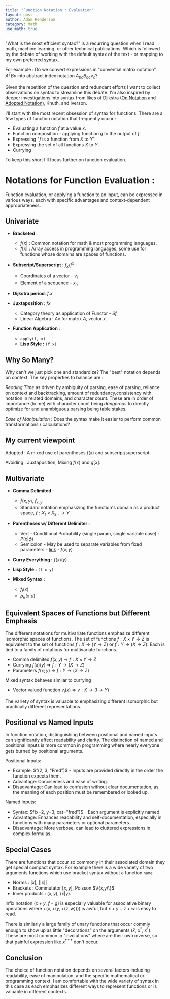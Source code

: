 ```yaml
---
title: "Function Notation : Evaluation"
layout: post
author: Adam Henderson
category: Math
use_math: true
---
```


"What is the most efficient syntax?" is a recurring question when I read math, machine learning, or other technical publications. Which is followed by the debate of working with the default syntax of the text - or mapping to my own preferred syntax.

For example : Do we convert expressions in "convential matrix notation" $A^TBv$ into abstract index notation $A_{ba} B_{bc} v_c$?

Given the repetition of the question and redundant efforts I want to collect observations on syntax to streamline this debate. I'm also inspired by deeper investigations into syntax from likes of Djikstra ([On Notation](https://www.cs.utexas.edu/users/EWD/ewd09xx/EWD950a.PDF) and [Adopted Notation](https://www.cs.utexas.edu/users/EWD/ewd13xx/EWD1300.PDF)), Knuth, and Iverson.

I'll start with the most recent obsession of syntax for functions. There are a few types of function notation that frequently occur : 

* Evaluating a function $f$ at a value $x$.
* Function composition - applying function $g$ to the output of $f$.
* Expressing "$f$ is a function from $X$ to $Y$".
* Expressing the set of all functions $X$ to $Y$.
* Currying 

To keep this short I'll focus further on function evaluation.

# **Notations for Function Evaluation :**

Function evaluation, or applying a function to an input, can be expressed in various ways, each with specific advantages and context-dependent appropriateness.

## Univariate

- **Bracketed** : 
    - $f(x)$ : Common notation for math & most programming languages.
    - $f[x]$ : Array access in programming languages, some use for functions whose domains are spaces of functions.

- **Subscript/Superscript** : $f_x$/$f^{x}$
    - Coordinates of a vector -  $v_i$
    - Element of a sequence - $x_n$

- **Dijkstra period**: $f.x$

- **Juxtaposition** : $fx$
    - Category theory as application of Functor - $Sf$
    - Linear Algebra : $Ax$ for matrix $A$, vector $x$.

- **Function Application** : 
    - `apply(f, x)`
    - **Lisp Style :** `(f x)`

## Why So Many?

Why can't we just pick one and standardize? The "best" notation depends on context. The key properties to balance are :

*Reading Time* as driven by ambiguity of parsing, ease of parsing, reliance on context and backtracking, amount of redundancy,consistency with notation in
related domains, and character count. These are in order of importance (to me)
with character count being *dangerous* to directly optimize for and unambiguous parsing being table stakes.

*Ease of Manipulation* : Does the syntax make it easier to perform common
transformations / calculations?

## My current viewpoint 

Adopted : A mixed use of parentheses $f(x)$ and subscript/superscript.

Avoiding : Juxtaposition, Mixing $f(x)$ and $g[x]$.

## Multivariate

- **Comma Delimited** : 
	- $f(x,y)$, $f_{x,y}$
	- Standard notation emphasizing the function's domain as a product space, $f : X_1 \times X_2 .. \to Y$

- **Parentheses w/ Different Delimiter :**
    - Vert - Conditional Probability (single param, single variable case) : $P(x \vert \phi)$
    - Semicolon - May be used to separate variables from fixed parameters - [link](https://en.wikipedia.org/wiki/Semicolon#:~:text=Mathematics,-In%20the%20argument&text=%2C%20a%20semicolon%20may%20be%20used,coordinate%20associated%20with%20that%20index.) - $f(x;y)$
      
- **Curry Everything :** $f(x)(y)$  
- **Lisp Style :** `(f x y)`
- **Mixed Syntax :**
	- $f_i(x)$
	- $\rho_{\theta}(x \vert \mu)$

## Equivalent Spaces of Functions but Different Emphasis

The different notations for multivariate functions emphasize different
isomorphic spaces of functions. The set of functions $f: X \times Y \to Z$ 
is equivalent to the set of functions $f: X \to (Y \to Z)$ or $f: Y \to (X \to Z)$. 
Each is tied to a family of notations for multivariate functions.

 * Comma delimited $f(x,y)$ => $f: X \times Y \to Z$
 * Currying $f(x)(y)$ => $f: Y \to (X \to Z)$
 * Parameters $f(x ; y)$ => $f: Y \to (X \to Z)$

 Mixed syntax behaves similar to currying

 * Vector valued function $v_i(x)$ => $v : X \to (I \to Y)$

The variety of syntax is valuable to emphasizing different isomorphic but
practically different representations.

## Positional vs Named Inputs

In function notation, distinguishing between positional and named inputs can significantly affect readability and clarity. The distinction of named and positional inputs is more common in programming where nearly everyone gets burned by positional arguments.

Positional Inputs:

 - Example: $f(2, 3, "Fred")$ - Inputs are provided directly in the order the function expects them.
 - Advantage: Conciseness and ease of writing.
 - Disadvantage: Can lead to confusion without clear documentation, as the meaning of each position must be remembered or looked up.

Named Inputs:

 - Syntax: $f(x=2, y=3, cat="fred")$ - Each argument is explicitly named.
 - Advantage: Enhances readability and self-documentation, especially in functions with many parameters or optional parameters.
 - Disadvantage: More verbose, can lead to cluttered expressions in complex formulas.

## Special Cases

There are functions that occur so commonly in their associated domain they get
special compact syntax. For example there is a wide variety of two arguments functions which use bracket syntax without a function `name`
 * Norms : $\vert x\vert$, $\vert \vert x \vert \vert$
 * Brackets : Commutator $[x,y]$, Poisson $\\{x,y\\}$
 * Inner products : $(x, y)$, $\langle x \vert y \rangle$.

Infix notation ($x+y$, $f \circ g$) is especially valuable for associative binary operations where $+(x, +(y, +(z, w))))$ is awful, but $x + y + z + w$ 
is easy to read.

There is similarly a large family of unary functions that occur commly enough to show up as little "decorations" on the arguments ($\bar{x}$, $x^*$, $x^{\dagger}$). These are most common in "involutions" where are their own inverse, so that painful expression like $x^{\dagger \dagger \dagger}$ don't occur.

## Conclusion

The choice of function notation depends on several factors including readability, ease of manipulation, and the specific mathematical or programming context. I am comfortable with the wide variety of syntax in this case as each emphasizes different ways to represent functions
or is valuable in different contexts.


